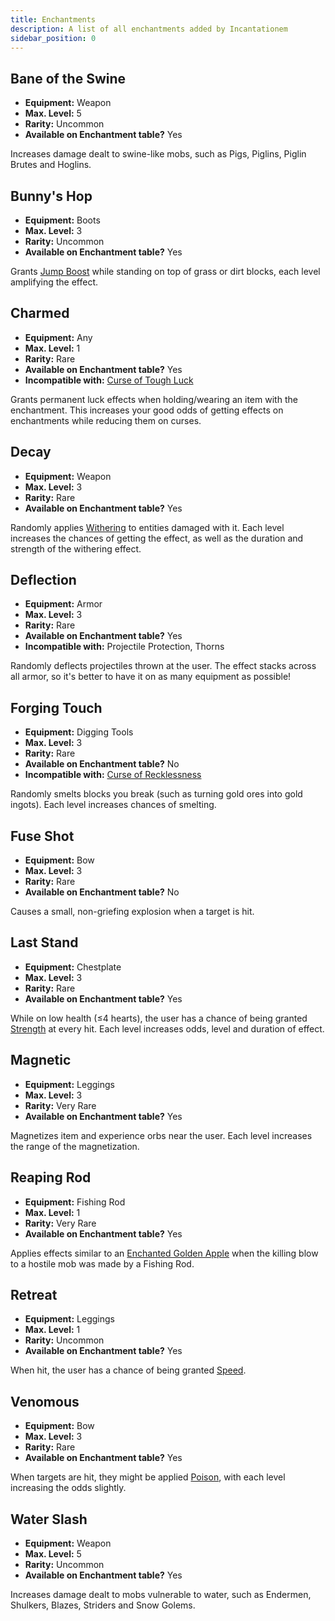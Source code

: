 ```yaml
---
title: Enchantments
description: A list of all enchantments added by Incantationem
sidebar_position: 0
---
```


## Bane of the Swine

* **Equipment:** Weapon
* **Max. Level:** 5
* **Rarity:** Uncommon
* **Available on Enchantment table?** Yes

Increases damage dealt to swine-like mobs, such as Pigs, Piglins, Piglin Brutes and Hoglins.

## Bunny's Hop

* **Equipment:** Boots
* **Max. Level:** 3
* **Rarity:** Uncommon
* **Available on Enchantment table?** Yes

Grants [Jump Boost](https://minecraft.wiki/w/Jump_Boost) while standing on top of grass or dirt blocks, each level amplifying the effect.

## Charmed

* **Equipment:** Any
* **Max. Level:** 1
* **Rarity:** Rare
* **Available on Enchantment table?** Yes
* **Incompatible with:** [Curse of Tough Luck](./curses#curse-of-tough-luck)

Grants permanent luck effects when holding/wearing an item with the enchantment. This increases your good odds of getting effects on enchantments while reducing them on curses.

## Decay

* **Equipment:** Weapon
* **Max. Level:** 3
* **Rarity:** Rare
* **Available on Enchantment table?** Yes

Randomly applies [Withering](https://minecraft.wiki/w/Wither_(effect)) to entities damaged with it. Each level increases the chances of getting the effect, as well as the duration and strength of the withering effect.

## Deflection

* **Equipment:** Armor
* **Max. Level:** 3
* **Rarity:** Rare
* **Available on Enchantment table?** Yes
* **Incompatible with:** Projectile Protection, Thorns

Randomly deflects projectiles thrown at the user. The effect stacks across all armor, so it's better to have it on as many equipment as possible!

## Forging Touch

* **Equipment:** Digging Tools
* **Max. Level:** 3
* **Rarity:** Rare
* **Available on Enchantment table?** No
* **Incompatible with:** [Curse of Recklessness](./curses#curse-of-recklessness)

Randomly smelts blocks you break (such as turning gold ores into gold ingots). Each level increases chances of smelting. 

## Fuse Shot

* **Equipment:** Bow
* **Max. Level:** 3
* **Rarity:** Rare
* **Available on Enchantment table?** No

Causes a small, non-griefing explosion when a target is hit.

## Last Stand

* **Equipment:** Chestplate
* **Max. Level:** 3
* **Rarity:** Rare
* **Available on Enchantment table?** Yes

While on low health (≤4 hearts), the user has a chance of being granted [Strength](https://minecraft.wiki/w/Strength) at every hit. Each level increases odds, level and duration of effect.

## Magnetic

* **Equipment:** Leggings
* **Max. Level:** 3
* **Rarity:** Very Rare
* **Available on Enchantment table?** Yes

Magnetizes item and experience orbs near the user. Each level increases the range of the magnetization.

## Reaping Rod

* **Equipment:** Fishing Rod
* **Max. Level:** 1
* **Rarity:** Very Rare
* **Available on Enchantment table?** Yes

Applies effects similar to an [Enchanted Golden Apple](https://minecraft.wiki/w/Enchanted_Golden_Apple) when the killing blow to a hostile mob was made by a Fishing Rod.

## Retreat

* **Equipment:** Leggings
* **Max. Level:** 1
* **Rarity:** Uncommon
* **Available on Enchantment table?** Yes


When hit, the user has a chance of being granted [Speed](https://minecraft.wiki/w/Speed).

## Venomous

* **Equipment:** Bow
* **Max. Level:** 3
* **Rarity:** Rare
* **Available on Enchantment table?** Yes

When targets are hit, they might be applied [Poison](https://minecraft.wiki/w/Poison), with each level increasing the odds slightly.


## Water Slash

* **Equipment:** Weapon
* **Max. Level:** 5
* **Rarity:** Uncommon
* **Available on Enchantment table?** Yes

Increases damage dealt to mobs vulnerable to water, such as Endermen, Shulkers, Blazes, Striders and Snow Golems.